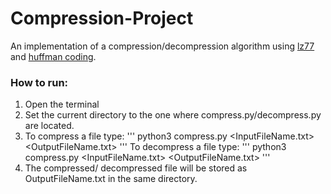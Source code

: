 # Compression-Project
An implementation of a compression/decompression algorithm using [lz77](https://en.wikipedia.org/wiki/LZ77_and_LZ78) and [huffman coding](https://en.wikipedia.org/wiki/Huffman_coding).

### How to run:

1. Open the terminal
2. Set the current directory to the one where compress.py/decompress.py are located.
3. To compress a file type:
   '''
   python3 compress.py <InputFileName.txt> <OutputFileName.txt>
   '''
   To decompress a file type:
   '''
   python3 compress.py <InputFileName.txt> <OutputFileName.txt>
   '''
4. The compressed/ decompressed file will be stored as OutputFileName.txt in the same directory.
     
